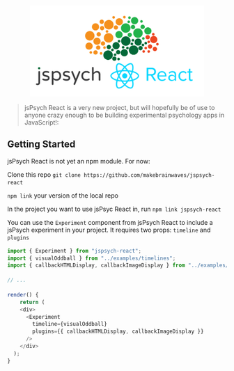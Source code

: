 <!-- Logo -->
<p align="center">
    <img width="400" src="/jspsych-react-logo.jpg">
</p>


> jsPsych React is a very new project, but will hopefully be of use to anyone crazy enough to be building experimental psychology apps in JavaScript!:

## Getting Started

jsPsych React is not yet an npm module. For now:

Clone this repo
`git clone https://github.com/makebrainwaves/jspsych-react`

`npm link` your version of the local repo

In the project you want to use jsPsyc React in, run `npm link jspsych-react`

You can use the `Experiment` component from jsPsych React to include a jsPsych experiment in your project. It requires two props: `timeline` and `plugins`

```javascript
import { Experiment } from "jspsych-react";
import { visualOddball } from "../examples/timelines";
import { callbackHTMLDisplay, callbackImageDisplay } from "../examples/plugins";

// ...

render() {
    return (
    <div>
      <Experiment
        timeline={visualOddball}
        plugins={{ callbackHTMLDisplay, callbackImageDisplay }}
      />
    </div>
  );
}
```
